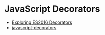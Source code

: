 # JavaScript Decorators

* [Exploring ES2016 Decorators](https://medium.com/google-developers/exploring-es7-decorators-76ecb65fb841#.txwtu8qlu)
* [javascript-decorators](https://github.com/wycats/javascript-decorators)
